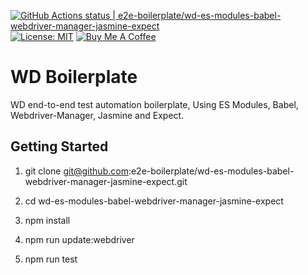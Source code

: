 [![GitHub Actions status | e2e-boilerplate/wd-es-modules-babel-webdriver-manager-jasmine-expect](https://github.com/e2e-boilerplate/wd-es-modules-babel-webdriver-manager-jasmine-expect/workflows/wd-es-modules-babel-webdriver-manager-jasmine-expect/badge.svg)](https://github.com/e2e-boilerplate/wd-es-modules-babel-webdriver-manager-jasmine-expect/actions?workflow=wd-es-modules-babel-webdriver-manager-jasmine-expect) [![License: MIT](https://img.shields.io/badge/License-MIT-yellow.svg)](https://opensource.org/licenses/MIT) [![Buy Me A Coffee](https://img.shields.io/badge/buy-me%20coffee-orange)](https://www.buymeacoffee.com/xgirma)

# WD Boilerplate

WD end-to-end test automation boilerplate, Using ES Modules, Babel, Webdriver-Manager, Jasmine and Expect.

## Getting Started

1. git clone git@github.com:e2e-boilerplate/wd-es-modules-babel-webdriver-manager-jasmine-expect.git

2. cd wd-es-modules-babel-webdriver-manager-jasmine-expect

3. npm install

4. npm run update:webdriver

5. npm run test
